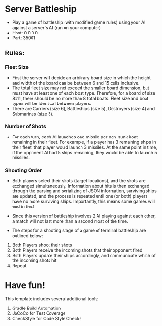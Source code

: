 # Server Battleship
- Play a game of battleship (with modified game rules) using your AI against a server's AI (run on your computer)
- Host: 0.0.0.0
- Port: 35001

## Rules:

### Fleet Size
- First the server will decide an arbitrary board size in which the height and width of the board can be between 6 and 15 cells inclusive.
- The total fleet size may not exceed the smaller board dimension, but must have at least one of each boat type. Therefore, for a board of size 8x11, there should be no more than 8 total boats. Fleet size and boat types will be identical between players.
- There are Carriers (size 6), Battleships (size 5), Destroyers (size 4) and Submarines (size 3).

### Number of Shots
- For each turn, each AI launches one missile per non-sunk boat remaining in their fleet. For example, if a player has 3 remaining ships in their fleet, that player would launch 3 missiles. At the same point in time, if the opponent AI had 5 ships remaining, they would be able to launch 5 missiles.

### Shooting Order
- Both players select their shots (target locations), and the shots are exchanged simultaneously. Information about hits is then exchanged through the parsing and serializing of JSON information, surviving ships are updated, and the process is repeated until one (or both) players have no more surviving ships. Importantly, this means some games will end in ties!
- Since this version of battleship involves 2 AI playing against each other, a match will not last more than a second most of the time.

- The steps for a shooting stage of a game of terminal battleship are outlined below:
1. Both Players shoot their shots
2. Both Players receive the incoming shots that their opponent fired
3. Both Players update their ships accordingly, and communicate which of the incoming shots hit
4. Repeat

# Have fun!

This template includes several additional tools:
1. Gradle Build Automation
1. JaCoCo for Test Coverage
1. CheckStyle for Code Style Checks
